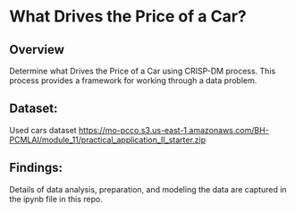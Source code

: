 # What Drives the Price of a Car?
## Overview
Determine what Drives the Price of a Car using CRISP-DM process. This process provides a framework for working through a data problem. 

## Dataset:
Used cars dataset https://mo-pcco.s3.us-east-1.amazonaws.com/BH-PCMLAI/module_11/practical_application_II_starter.zip

## Findings:
Details of data analysis, preparation, and modeling the data are captured in the ipynb file in this repo.
